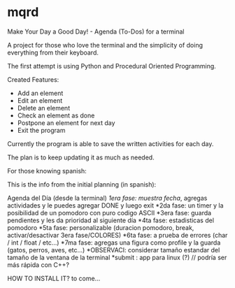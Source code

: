 # mqrd
Make Your Day a Good Day! - Agenda (To-Dos) for a terminal

A project for those who love the terminal and the simplicity of doing everything from their keyboard.

The first attempt is using Python and Procedural Oriented Programming. 

Created Features:
- Add an element
- Edit an element
- Delete an element
- Check an element as done
- Postpone an element for next day
- Exit the program

Currently the program is able to save the written activities for each day.

The plan is to keep updating it as much as needed.

For those knowing spanish:

This is the info from the initial planning (in spanish):

Agenda del Día (desde la terminal) 
    *1era fase: muestra fecha*, agregas actividades y le puedes agregar DONE y luego exit
    *2da  fase: un timer y la posibilidad de un pomodoro con puro codigo ASCII
    *3era fase: guarda pendientes y les da prioridad al siguiente día
    *4ta  fase: estadisticas del pomodoro
    *5ta  fase: personalizable (duracion pomodoro, break, activar/desactivar 3era fase/COLORES)
    *6ta  fase: a prueba de errores (char / int / float / etc...)
    *7ma  fase: agregas una figura como profile y la guarda (gatos, perros, aves, etc...)
    *OBSERVACI: considerar tamaño estandar del tamaño de la ventana de la terminal
    *submit   : app para linux (?) // podría ser más rápida con C++?


HOW TO INSTALL IT?
to come...
